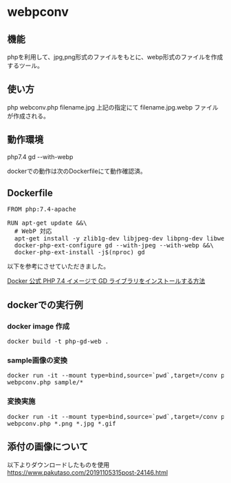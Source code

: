 # webpconv
## 機能
 phpを利用して、jpg,png形式のファイルをもとに、webp形式のファイルを作成するツール。
## 使い方
 php webconv.php filename.jpg
 上記の指定にて filename.jpg.webp ファイルが作成される。
## 動作環境
 php7.4 gd --with-webp
 
 dockerでの動作は次のDockerfileにて動作確認済。

## Dockerfile
<pre>
FROM php:7.4-apache

RUN apt-get update &&\
  # WebP 対応
  apt-get install -y zlib1g-dev libjpeg-dev libpng-dev libwebp-dev &&\
  docker-php-ext-configure gd --with-jpeg --with-webp &&\
  docker-php-ext-install -j$(nproc) gd
</pre>

以下を参考にさせていただきました。

[Docker 公式 PHP 7.4 イメージで GD ライブラリをインストールする方法](https://tt-computing.com/docker-php-gd#webp)

## dockerでの実行例
### docker image 作成
<pre>
docker build -t php-gd-web .
</pre>

### sample画像の変換
<pre>
docker run -it --mount type=bind,source=`pwd`,target=/conv php-gd-web /bin/bash
webpconv.php sample/*
</pre>

### 変換実施
<pre>
docker run -it --mount type=bind,source=`pwd`,target=/conv php-gd-web /bin/bash
webpconv.php *.png *.jpg *.gif
</pre>

## 添付の画像について
 以下よりダウンロードしたものを使用
https://www.pakutaso.com/20191105315post-24146.html
